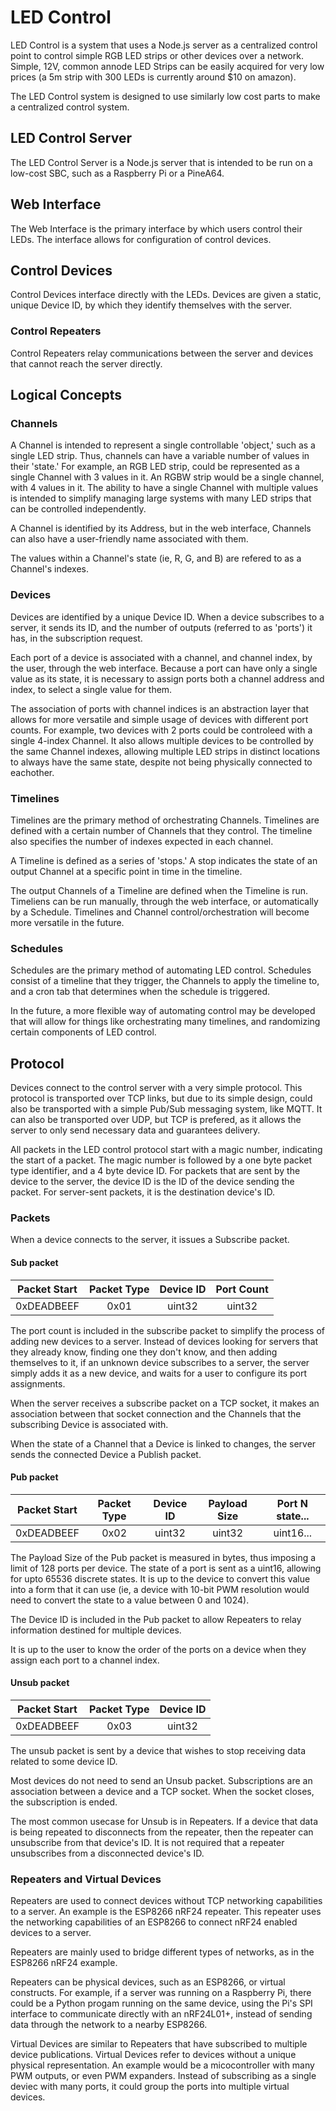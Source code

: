 # LED Control

LED Control is a system that uses a Node.js server as a
centralized control point to control simple RGB LED strips
or other devices over a network. Simple, 12V, common annode
LED Strips can be easily acquired for very low prices (a
5m strip with 300 LEDs is currently around $10 on amazon).

The LED Control system is designed to use similarly low
cost parts to make a centralized control system.

## LED Control Server
The LED Control Server is a Node.js server that is intended
to be run on a low-cost SBC, such as a Raspberry Pi or a
PineA64.

## Web Interface
The Web Interface is the primary interface by which users
control their LEDs. The interface allows for configuration
of control devices.

## Control Devices
Control Devices interface directly with the LEDs.
Devices are given a static, unique Device ID, by which they
identify themselves with the server. 

### Control Repeaters
Control Repeaters relay communications between the server
and devices that cannot reach the server directly.

## Logical Concepts
### Channels
A Channel is intended to represent a single controllable
'object,' such as a single LED strip. Thus, channels can
have a variable number of values in their 'state.' For
example, an RGB LED strip, could be represented as a
single Channel with 3 values in it. An RGBW strip would
be a single channel, with 4 values in it. The ability
to have a single Channel with multiple values is intended
to simplify managing large systems with many LED strips
that can be controlled independently.

A Channel is identified by its Address, but in the web
interface, Channels can also have a user-friendly name
associated with them. 

The values within a Channel's state (ie, R, G, and B)
are refered to as a Channel's indexes.

### Devices
Devices are identified by a unique Device ID. When a
device subscribes to a server, it sends its ID, and the 
number of outputs (referred to as 'ports') it has, in
the subscription request. 

Each port of a device is associated with a channel, and
channel index, by the user, through the web interface.
Because a port can have only a single value as its state,
it is necessary to assign ports both a channel address
and index, to select a single value for them.

The association of ports with channel indices is an
abstraction layer that allows for more versatile and
simple usage of devices with different port counts. For
example, two devices with 2 ports could be controleed with
a single 4-index Channel. It also allows multiple devices
to be controlled by the same Channel indexes, allowing
multiple LED strips in distinct locations to always have
the same state, despite not being physically connected
to eachother.

### Timelines
Timelines are the primary method of orchestrating Channels.
Timelines are defined with a certain number of Channels
that they control. The timeline also specifies the number
of indexes expected in each channel.

A Timeline is defined as a series of 'stops.' A stop
indicates the state of an output Channel at a specific
point in time in the timeline. 

The output Channels of a Timeline are defined when the
Timeline is run.
Timeliens can be run manually, through the web interface,
or automatically by a Schedule.
Timelines and Channel control/orchestration will become
more versatile in the future.

### Schedules
Schedules are the primary method of automating LED control.
Schedules consist of a timeline that they trigger, the
Channels to apply the timeline to, and a cron tab that
determines when the schedule is triggered.

In the future, a more flexible way of automating control
may be developed that will allow for things like 
orchestrating many timelines, and randomizing certain
components of LED control.

## Protocol
Devices connect to the control server with a very simple
protocol. This protocol is transported over TCP links,
but due to its simple design, could also be transported
with a simple Pub/Sub messaging system, like MQTT. It can
also be transported over UDP, but TCP is prefered, as it
allows the server to only send necessary data and guarantees
delivery.

All packets in the LED control protocol start with a magic
number, indicating the start of a packet. The magic number
is followed by a one byte packet type identifier, and a 4
byte device ID. For packets that are sent by the device to 
the server, the device ID is the ID of the device sending
the packet. For server-sent packets, it is the destination
device's ID.

### Packets
When a device connects to the server, it issues a 
Subscribe packet.

#### Sub packet
| Packet Start | Packet Type | Device ID | Port Count |
|:------------:|:-----------:|:---------:|:----------:|
|  0xDEADBEEF  | 0x01        | uint32    | uint32     |

The port count is included in the subscribe packet to simplify
the process of adding new devices to a server. Instead of 
devices looking for servers that they already know, finding
one they don't know, and then adding themselves to it, if
an unknown device subscribes to a server, the server simply
adds it as a new device, and waits for a user to configure 
its port assignments.

When the server receives a subscribe packet on a TCP socket,
it makes an association between that socket connection and
the Channels that the subscribing Device is associated with.

When the state of a Channel that a Device is linked to changes,
the server sends the connected Device a Publish packet.

#### Pub packet
| Packet Start | Packet Type | Device ID | Payload Size | Port N state... |
|:------------:|:-----------:|:---------:|:------------:|:---------------:|
|  0xDEADBEEF  | 0x02        | uint32    | uint32       | uint16...       |

The Payload Size of the Pub packet is measured in bytes,
thus imposing a limit of 128 ports per device. The state
of a port is sent as a uint16, allowing for upto 65536
discrete states. It is up to the device to convert this
value into a form that it can use (ie, a device with
10-bit PWM resolution would need to convert the state
to a value between 0 and 1024).

The Device ID is included in the Pub packet to allow
Repeaters to relay information destined for multiple
devices.

It is up to the user to know the order of the ports on
a device when they assign each port to a channel index.

#### Unsub packet
| Packet Start | Packet Type | Device ID |
|:------------:|:-----------:|:---------:|
|  0xDEADBEEF  | 0x03        | uint32    |

The unsub packet is sent by a device that wishes to stop
receiving data related to some device ID.

Most devices do not need to send an Unsub packet.
Subscriptions are an association between a device and
a TCP socket. When the socket closes, the subscription
is ended.

The most common usecase for Unsub is in Repeaters. If
a device that data is being repeated to disconnects from
the repeater, then the repeater can unsubscribe from
that device's ID.
It is not required that a repeater unsubscribes from a 
disconnected device's ID.

### Repeaters and Virtual Devices
Repeaters are used to connect devices without TCP networking
capabilities to a server. An example is the ESP8266 nRF24
repeater. This repeater uses the networking capabilities of
an ESP8266 to connect nRF24 enabled devices to a server.

Repeaters are mainly used to bridge different types of
networks, as in the ESP8266 nRF24 example.

Repeaters can be physical devices, such as an ESP8266, or
virtual constructs. For example, if a server was running on
a Raspberry Pi, there could be a Python progam running on
the same device, using the Pi's SPI interface to communicate
directly with an nRF24L01+, instead of sending data through
the network to a nearby ESP8266.

Virtual Devices are similar to Repeaters that have subscribed
to multiple device publications.
Virtual Devices refer to devices without a unique physical
representation. An example would be a micocontroller with
many PWM outputs, or even PWM expanders. Instead of subscribing
as a single deviec with many ports, it could group the ports
into multiple virtual devices.
